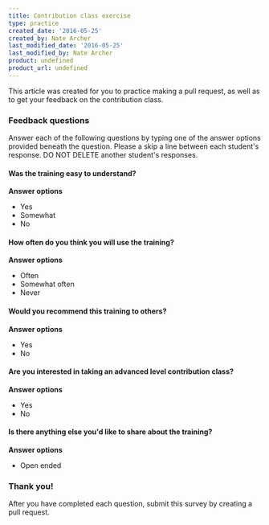 ```yaml
---
title: Contribution class exercise
type: practice
created_date: '2016-05-25'
created_by: Nate Archer
last_modified_date: '2016-05-25'
last_modified_by: Nate Archer
product: undefined
product_url: undefined
---
```


This article was created for you to practice making a pull request, as well as to get your feedback on the contribution class.

### Feedback questions

Answer each of the following questions by typing one of the answer options provided beneath the question. Please a skip a line between each student's response. DO NOT DELETE another student's responses.


#### Was the training easy to understand?

**Answer options**
- Yes
- Somewhat
- No



#### How often do you think you will use the training?

**Answer options**
- Often
- Somewhat often
- Never

#### Would you recommend this training to others?

**Answer options**
- Yes
- No

#### Are you interested in taking an advanced level contribution class?

**Answer options**
- Yes
- No

#### Is there anything else you'd like to share about the training?

**Answer options**
- Open ended


### Thank you!

After you have completed each question, submit this survey by creating a pull request.
